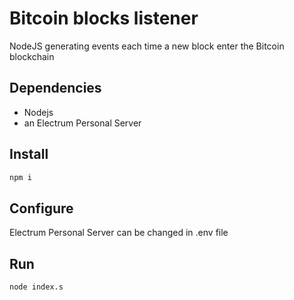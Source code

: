 # Bitcoin blocks listener

NodeJS generating events each time a new block enter the Bitcoin blockchain

## Dependencies

- Nodejs
- an Electrum Personal Server

## Install

```bash
npm i
```

## Configure

Electrum Personal Server can be changed in .env file

## Run

```bash
node index.s
```
